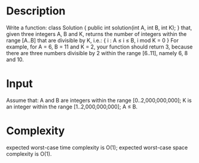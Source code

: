 Description
=======================

Write a function:
class Solution { public int solution(int A, int B, int K); }
that, given three integers A, B and K, returns the number of integers within the range [A..B] that are divisible by K, i.e.:
{ i : A ≤ i ≤ B, i mod K = 0 }
For example, for A = 6, B = 11 and K = 2, your function should return 3, because there are three numbers divisible by 2 within the range [6..11], namely 6, 8 and 10.

Input
=======================

Assume that:
A and B are integers within the range [0..2,000,000,000];
K is an integer within the range [1..2,000,000,000];
A ≤ B.

Complexity
=======================

expected worst-case time complexity is O(1);
expected worst-case space complexity is O(1).